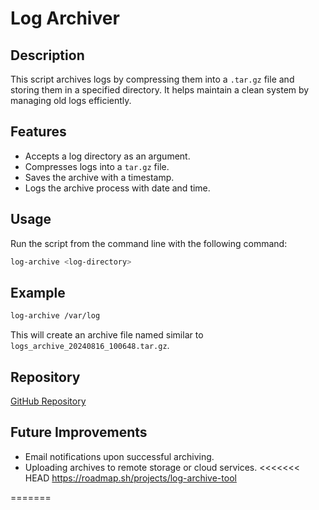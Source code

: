 # Log Archiver

## Description
This script archives logs by compressing them into a `.tar.gz` file and storing them in a specified directory. It helps maintain a clean system by managing old logs efficiently.

## Features
- Accepts a log directory as an argument.
- Compresses logs into a `tar.gz` file.
- Saves the archive with a timestamp.
- Logs the archive process with date and time.

## Usage
Run the script from the command line with the following command:

```bash
log-archive <log-directory>
```

## Example
```bash
log-archive /var/log
```
This will create an archive file named similar to `logs_archive_20240816_100648.tar.gz`.

## Repository
[GitHub Repository](https://github.com/jordimg/server-performance-stats)

## Future Improvements
- Email notifications upon successful archiving.
- Uploading archives to remote storage or cloud services.
<<<<<<< HEAD
https://roadmap.sh/projects/log-archive-tool

=======

